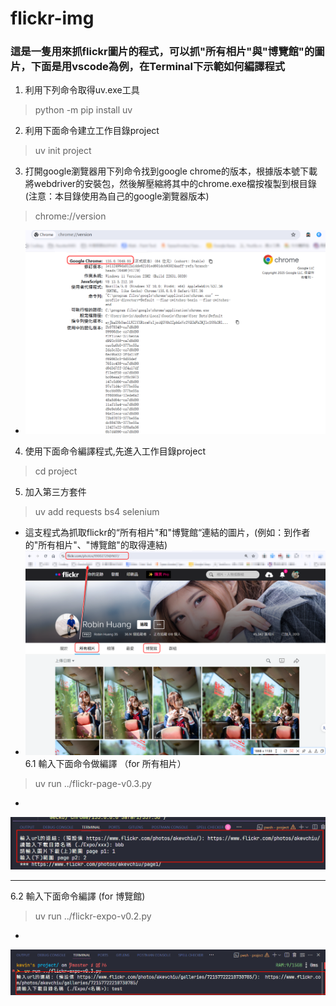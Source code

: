 # flickr-img
### 這是一隻用來抓flickr圖片的程式，可以抓"所有相片"與"博覽館"的圖片，下面是用vscode為例，在Terminal下示範如何編譯程式

1. 利用下列命令取得uv.exe工具
> python -m pip install uv
2. 利用下面命令建立工作目錄project
> uv init project
3. 打開google瀏覽器用下列命令找到google chrome的版本，根據版本號下載將webdriver的安裝包，然後解壓縮將其中的chrome.exe檔按複製到根目錄 (注意：本目錄使用為自己的google瀏覽器版本)
> chrome://version
- ![](images/google-version.png)
4. 使用下面命令編譯程式,先進入工作目錄project
> cd project
5. 加入第三方套件
> uv add requests bs4 selenium
- 這支程式為抓取flickr的“所有相片"和"博覽館“連結的圖片，(例如：到作者的"所有相片"、"博覽館"的取得連結)
- ![](images/flickr003.png)
6.1 輸入下面命令做編譯 （for 所有相片）
> uv run ../flickr-page-v0.3.py
-
<img src='images/flickr-doc001.png' width='800'>

---
6.2 輸入下面命令編譯 (for 博覽館)
> uv run ../flickr-expo-v0.2.py
- 
<img src='images/flickr-doc002.png' width='800'> 


